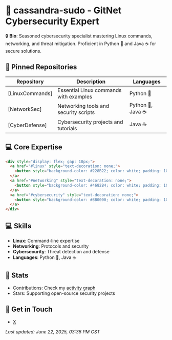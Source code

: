 # 👤 cassandra-sudo - GitNet Cybersecurity Expert

🔒 **Bio**: Seasoned cybersecurity specialist mastering Linux commands, networking, and threat mitigation. Proficient in Python 🐍 and Java ☕ for secure solutions.

## 📌 Pinned Repositories
| Repository            | Description                              | Languages         |
|-----------------------|------------------------------------------|-------------------|
| [LinuxCommands]       | Essential Linux commands with examples   | Python 🐍         |
| [NetworkSec]          | Networking tools and security scripts    | Python 🐍, Java ☕ |
| [CyberDefense]        | Cybersecurity projects and tutorials     | Java ☕            |

## 💻 Core Expertise
```html
<div style="display: flex; gap: 10px;">
  <a href="#linux" style="text-decoration: none;">
    <button style="background-color: #228B22; color: white; padding: 10px 20px; border: none; border-radius: 5px; cursor: pointer;">Linux Commands</button>
  </a>
  <a href="#networking" style="text-decoration: none;">
    <button style="background-color: #4682B4; color: white; padding: 10px 20px; border: none; border-radius: 5px; cursor: pointer;">Networking</button>
  </a>
  <a href="#cybersecurity" style="text-decoration: none;">
    <button style="background-color: #8B0000; color: white; padding: 10px 20px; border: none; border-radius: 5px; cursor: pointer;">Cybersecurity</button>
  </a>
</div>
```

## 💻 Skills
- **Linux**: Command-line expertise
- **Networking**: Protocols and security
- **Cybersecurity**: Threat detection and defense
- **Languages**: Python 🐍, Java ☕

## 🌟 Stats
- Contributions: Check my [activity graph](#)
- Stars: Supporting open-source security projects

## 🚀 Get in Touch
- [X](https://x.com/chincua_sierra)

*Last updated: June 22, 2025, 03:36 PM CST*